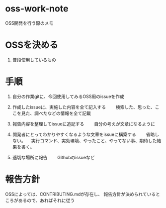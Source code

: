# oss-work-note
OSS開発を行う際のメモ

# OSSを決める
1. 普段使用しているもの


# 手順
1. 自分の作業gitに、今回使用してみるOSS用のissueを作成

2. 作成したissueに、実施した内容を全て記入する
　　検索した、思った、ここを見た、調べたなどの情報を全て記載

3. 報告内容を整理してissueに追記する
　　自分の考えが文章になるように

4. 開発者にとってわかりやすくなるような文章をissueに構築する
　　省略しない。
  　実行コマンド、実効環境、やったこと、やってない事、期待した結果を書く。   

5. 適切な場所に報告
　　Githubのissueなど

# 報告方針
OSSによっては、CONTRIBUTING.mdが存在し、
報告方針が決められているところがあるので、あればそれに従う
